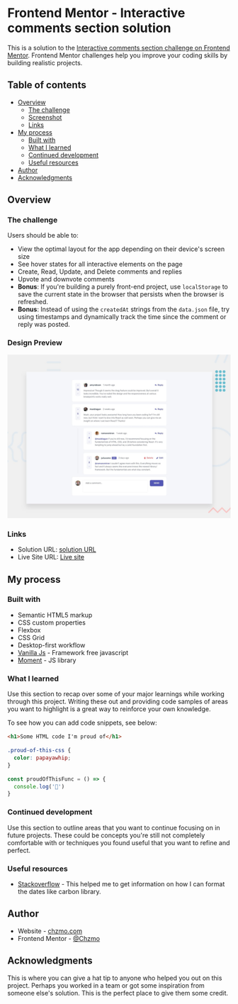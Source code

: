 # Frontend Mentor - Interactive comments section solution

This is a solution to the [Interactive comments section challenge on Frontend Mentor](https://www.frontendmentor.io/challenges/interactive-comments-section-iG1RugEG9). Frontend Mentor challenges help you improve your coding skills by building realistic projects. 

## Table of contents

- [Overview](#overview)
  - [The challenge](#the-challenge)
  - [Screenshot](#screenshot)
  - [Links](#links)
- [My process](#my-process)
  - [Built with](#built-with)
  - [What I learned](#what-i-learned)
  - [Continued development](#continued-development)
  - [Useful resources](#useful-resources)
- [Author](#author)
- [Acknowledgments](#acknowledgments)

## Overview

### The challenge

Users should be able to:

- View the optimal layout for the app depending on their device's screen size
- See hover states for all interactive elements on the page
- Create, Read, Update, and Delete comments and replies
- Upvote and downvote comments
- **Bonus**: If you're building a purely front-end project, use `localStorage` to save the current state in the browser that persists when the browser is refreshed.
- **Bonus**: Instead of using the `createdAt` strings from the `data.json` file, try using timestamps and dynamically track the time since the comment or reply was posted.

### Design Preview

![](./design/desktop-preview.jpg)

### Links

- Solution URL: [solution URL](https://github.com/Chzmo/Fronted_Mentor-Interactive-comments-section-soulution)
- Live Site URL: [Live site](https://boisterous-biscotti-f94f09.netlify.app/)

## My process

### Built with

- Semantic HTML5 markup
- CSS custom properties
- Flexbox
- CSS Grid
- Desktop-first workflow
- [Vanilla Js](https://momentjs.com/) - Framework free javascript
- [Moment](https://momentjs.com/) - JS library

### What I learned

Use this section to recap over some of your major learnings while working through this project. Writing these out and providing code samples of areas you want to highlight is a great way to reinforce your own knowledge.

To see how you can add code snippets, see below:

```html
<h1>Some HTML code I'm proud of</h1>
```
```css
.proud-of-this-css {
  color: papayawhip;
}
```
```js
const proudOfThisFunc = () => {
  console.log('🎉')
}
```

### Continued development

Use this section to outline areas that you want to continue focusing on in future projects. These could be concepts you're still not completely comfortable with or techniques you found useful that you want to refine and perfect.


### Useful resources

- [Stackoverflow](https://stackoverflow.com/questions/30121240/javascript-library-that-manipulates-dates-like-carbon) - This helped me to get information on how I can format the dates like carbon library.

## Author

- Website - [chzmo.com](https://www.chzmo.com)
- Frontend Mentor - [@Chzmo](https://www.frontendmentor.io/profile/Chzmo)

## Acknowledgments

This is where you can give a hat tip to anyone who helped you out on this project. Perhaps you worked in a team or got some inspiration from someone else's solution. This is the perfect place to give them some credit.

